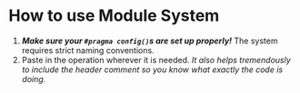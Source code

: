 # How to use Module System
1. ***Make sure your `#pragma config()`s are set up properly!*** The system requires strict naming conventions.
2. Paste in the operation wherever it is needed. *It also helps tremendously to include the header comment so you know what exactly the code is doing.*
